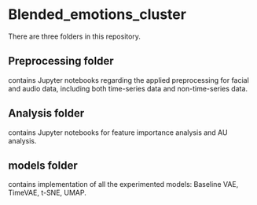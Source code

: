 # Blended_emotions_cluster

There are three folders in this repository.

## Preprocessing folder 
contains Jupyter notebooks regarding the applied preprocessing for facial and audio data, including both time-series data and non-time-series data.

## Analysis folder 
contains Jupyter notebooks for feature importance analysis and AU analysis.

## models folder 
contains implementation of all the experimented models: Baseline VAE, TimeVAE, t-SNE, UMAP.
